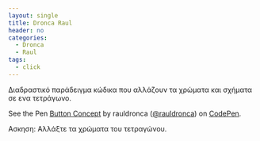 ```yaml
---
layout: single
title: Dronca Raul
header: no
categories:
  - Dronca
  - Raul
tags:
  - click
---
```


Διαδραστικό παράδειγμα κώδικα που αλλάζουν τα χρώματα και σχήματα σε ενα τετράγωνο. 
<p data-height="350" data-theme-id="17517" data-slug-hash="zMRvGM" data-default-tab="result" data-user="rauldronca" class='codepen'>See the Pen <a href='https://codepen.io/rauldronca/pen/zMRvGM'>Button Concept</a> by rauldronca (<a href='https://codepen.io/rauldronca/'>@rauldronca</a>) on <a href='http://codepen.io'>CodePen</a>.</p>
<script async src="//assets.codepen.io/assets/embed/ei.js"></script>

Ασκηση: Αλλάξτε τα χρώματα του τετραγώνου.

